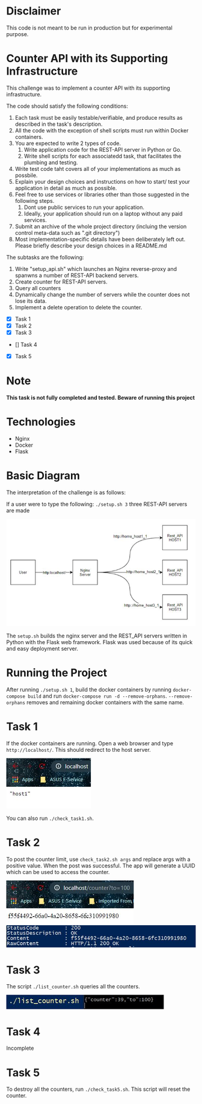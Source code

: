 # Disclaimer
This code is not meant to be run in production but for experimental purpose.

# Counter API with its Supporting Infrastructure
This challenge was to implement a counter API with its supporting infrastructure.


The code should satisfy the following conditions:

1. Each task must be easily testable/verifiable, and produce results as described in the task's description.
2. All the code with the exception of shell scripts must run within Docker containers.
3. You are expected to write 2 types of code.
    1. Write application code for the REST-API server in Python or Go.
    2. Write shell scripts for each associatedd task, that facilitates the plumbing and testing.
4. Write test code taht covers all of your implementations as much as possbile.
5. Explain your design choices and instructions on how to start/ test your application in detail as much as possible.
6. Feel free to use services or libraries other than those suggested in the following steps.
    1. Dont use public services to run your application.
    2. Ideally, your application should run on a laptop without any paid services.
7. Submit an archive of the whole project directory (incluing the version control meta-data such as ".git directory")
8. Most implementation-specific details have been deliberately left out. Please briefly describe your design choices in a README.md

The subtasks are the following:
1. Write "setup_api.sh" which launches an Nginx reverse-proxy and spanwns a number of REST-API backend servers.
2. Create counter for REST-API servers.
3. Query all counters
4. Dynamically change the number of servers while the counter does not lose its data.
5. Implement a delete operation to delete the counter.

- [x] Task 1
- [x] Task 2
- [x] Task 3
- [] Task 4
- [x] Task 5

# Note
__This task is not fully completed and tested. Beware of running this project__

# Technologies
* Nginx
* Docker
* Flask

# Basic Diagram
The interpretation of the challenge is as follows:

If a user were to type the following: `./setup.sh 3` three REST-API servers are made

![Infrastructure diagram](diagram.JPG)

The `setup.sh` builds the nginx server and the REST_API servers written in Python with the Flask web framework. Flask was used because of its quick and easy deployment server.

# Running the Project

After running `./setup.sh 1`, build the docker containers by running `docker-compose build` and run `docker-compose run -d --remove-orphans`. `--remove-orphans` removes and remaining docker containers with the same name. 


# Task 1

If the docker containers are running. Open a web browser and type `http://localhost/`. This should redirect to the host server.

![host1](host.JPG)

You can also run `./check_task1.sh`.

# Task 2

To post the counter limit, use `check_task2.sh args` and replace args with a positive value. When the post was successful. The app will generate a UUID which can be used to access the counter.

![uuid](uuid.JPG)
![CMD](uuidCMD.JPG)

# Task 3

The script `./list_counter.sh` queries all the counters. 

![counter](list_counter.JPG)

# Task 4

Incomplete

# Task 5

To destroy all the counters, run `./check_task5.sh`. This script will reset the counter.
